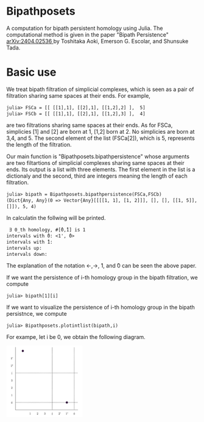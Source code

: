 # Bipathposets
 A computation for bipath persistent homology using Julia. The computational method is given in the paper "Bipath Persistence" <a href="https://arxiv.org/abs/2404.02536"> arXiv:2404.02536 </a> by Toshitaka Aoki, Emerson G. Escolar, and Shunsuke Tada.
 
# Basic use

We treat bipath filtration of simplicial complexes, which is seen as a pair of filtration sharing same spaces at their ends. 
For example, 
```
julia> FSCa = [[ [[1],1], [[2],1], [[1,2],2] ],  5]
julia> FSCb = [[ [[1],1], [[2],1], [[1,2],3] ],  4]
```
are two filtrations sharing same spaces at their ends. As for FSCa, simplicies [1] and [2] are born at 1, [1,2] born at 2. No simplicies are born at 3,4, and 5. The second element of the list (FSCa[2]), which is 5, represents the length of the filtration.    

Our main function is "Bipathposets.bipathpersistence" whose arguments are two filtartions of simplicial complexes sharing same spaces at their ends. Its output is a list with three elements. The first element in the list is a dictionaly and the second, third are integers meaning the length of each filtration.
```
julia> bipath = Bipathposets.bipathpersistence(FSCa,FSCb)
(Dict{Any, Any}(0 => Vector{Any}[[[[1, 1], [1, 2]]], [], [], [[1, 5]], []]), 5, 4)
```
In calculatin the follwing will be printed.
```
 ∃ 0_th homology, #[̂0,̂1] is 1
intervals with ̂0: <1', ̂0>
intervals with ̂1:
intervals up:
intervals down:
```
The explanation of  the notation <-,->, ̂1, and ̂0 can be seen the above paper. 

If we want the persistence of i-th homology group in the bipath filtration, we compute
```
julia> bipath[1][i]
```
If we want to visualize the persistence of i-th homology group in the bipath persistnce, we compute
```
julia> Bipathposets.plotintlist(bipath,i)
```
For exampe, let i be 0, we obtain the following diagram.

  <img src="bipath.jpg" alt="bipath persistence diagram" width="200px" align="center">

